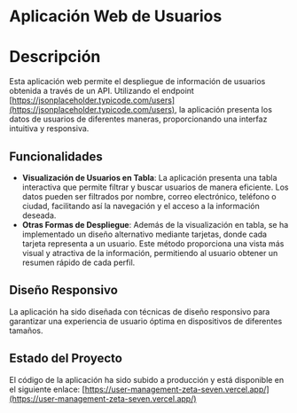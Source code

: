 # Aplicación Web de Usuarios

# Descripción
Esta aplicación web permite el despliegue de información de usuarios obtenida a través de un API. Utilizando el endpoint [https://jsonplaceholder.typicode.com/users](https://jsonplaceholder.typicode.com/users), la aplicación presenta los datos de usuarios de diferentes maneras, proporcionando una interfaz intuitiva y responsiva. 

## Funcionalidades
- **Visualización de Usuarios en Tabla**: La aplicación presenta una tabla interactiva que permite filtrar y buscar usuarios de manera eficiente. Los datos pueden ser filtrados por nombre, correo electrónico, teléfono o ciudad, facilitando así la navegación y el acceso a la información deseada.
- **Otras Formas de Despliegue**: Además de la visualización en tabla, se ha implementado un diseño alternativo mediante tarjetas, donde cada tarjeta representa a un usuario. Este método proporciona una vista más visual y atractiva de la información, permitiendo al usuario obtener un resumen rápido de cada perfil.
  
## Diseño Responsivo
La aplicación ha sido diseñada con técnicas de diseño responsivo para garantizar una experiencia de usuario óptima en dispositivos de diferentes tamaños.

## Estado del Proyecto
El código de la aplicación ha sido subido a producción y está disponible en el siguiente enlace:
[https://user-management-zeta-seven.vercel.app/](https://user-management-zeta-seven.vercel.app/)


